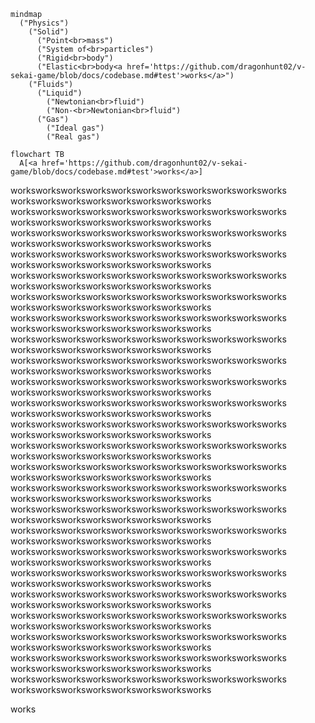 ```mermaid
mindmap
  ("Physics")
    ("Solid")
      ("Point<br>mass")
      ("System of<br>particles")
      ("Rigid<br>body")
      ("Elastic<br>body<a href='https://github.com/dragonhunt02/v-sekai-game/blob/docs/codebase.md#test'>works</a>")
    ("Fluids")
      ("Liquid")
        ("Newtonian<br>fluid")
        ("Non-<br>Newtonian<br>fluid")
      ("Gas")
        ("Ideal gas")
        ("Real gas")

```

```mermaid
flowchart TB
  A[<a href='https://github.com/dragonhunt02/v-sekai-game/blob/docs/codebase.md#test'>works</a>]
```
<p>worksworksworksworksworksworksworksworksworksworksworks
worksworksworksworksworksworksworksworks
worksworksworksworksworksworksworksworksworksworksworks
worksworksworksworksworksworksworksworks
worksworksworksworksworksworksworksworksworksworksworks
worksworksworksworksworksworksworksworks
worksworksworksworksworksworksworksworksworksworksworks
worksworksworksworksworksworksworksworks
worksworksworksworksworksworksworksworksworksworksworks
worksworksworksworksworksworksworksworks
worksworksworksworksworksworksworksworksworksworksworks
worksworksworksworksworksworksworksworks
worksworksworksworksworksworksworksworksworksworksworks
worksworksworksworksworksworksworksworks
worksworksworksworksworksworksworksworksworksworksworks
worksworksworksworksworksworksworksworks
worksworksworksworksworksworksworksworksworksworksworks
worksworksworksworksworksworksworksworks
worksworksworksworksworksworksworksworksworksworksworks
worksworksworksworksworksworksworksworks
worksworksworksworksworksworksworksworksworksworksworks
worksworksworksworksworksworksworksworks
worksworksworksworksworksworksworksworksworksworksworks
worksworksworksworksworksworksworksworks
worksworksworksworksworksworksworksworksworksworksworks
worksworksworksworksworksworksworksworks
worksworksworksworksworksworksworksworksworksworksworks
worksworksworksworksworksworksworksworks
worksworksworksworksworksworksworksworksworksworksworks
worksworksworksworksworksworksworksworks
worksworksworksworksworksworksworksworksworksworksworks
worksworksworksworksworksworksworksworks
worksworksworksworksworksworksworksworksworksworksworks
worksworksworksworksworksworksworksworks
worksworksworksworksworksworksworksworksworksworksworks
worksworksworksworksworksworksworksworks
worksworksworksworksworksworksworksworksworksworksworks
worksworksworksworksworksworksworksworks
worksworksworksworksworksworksworksworksworksworksworks
worksworksworksworksworksworksworksworks
worksworksworksworksworksworksworksworksworksworksworks
worksworksworksworksworksworksworksworks
worksworksworksworksworksworksworksworksworksworksworks
worksworksworksworksworksworksworksworks
worksworksworksworksworksworksworksworksworksworksworks
worksworksworksworksworksworksworksworks
worksworksworksworksworksworksworksworksworksworksworks
worksworksworksworksworksworksworksworks</p>

<a id='test'>works</a>
